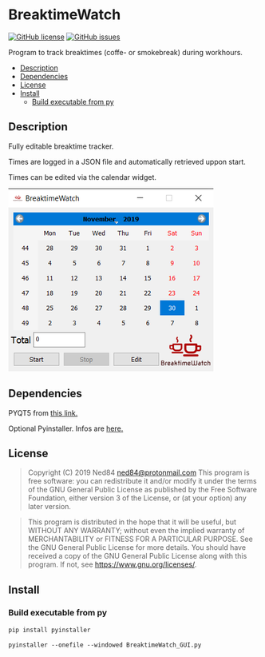 # BreaktimeWatch

[![GitHub license](https://img.shields.io/github/license/Ned84/BreaktimeWatch?color=blue&style=plastic)](https://github.com/Ned84/BreaktimeWatch/blob/master/LICENSE)
[![GitHub issues](https://img.shields.io/github/issues/Ned84/BreaktimeWatch?style=plastic)](https://github.com/Ned84/BreaktimeWatch/issues)

Program to track breaktimes (coffe- or smokebreak) during workhours. 

* [Description](#description)
* [Dependencies](#dependencies)
* [License](#license)
* [Install](#install)
  * [Build executable from py](#build-executable-from-py)

## Description

Fully editable breaktime tracker.

Times are logged in a JSON file and automatically retrieved uppon start.

Times can be edited via the calendar widget.

![BreaktimeWatch GUI](https://github.com/Ned84/BreaktimeWatch/blob/master/Screenshots/BreaktimeWatch_GUI.png)

## Dependencies

PYQT5 from [this link.](https://pypi.org/project/PyQt5/)

Optional Pyinstaller. Infos are [here.](https://www.pyinstaller.org/downloads.html)

## License 

>Copyright (C) 2019  Ned84 ned84@protonmail.com
>This program is free software: you can redistribute it and/or modify
>it under the terms of the GNU General Public License as published by
>the Free Software Foundation, either version 3 of the License, or
>(at your option) any later version.

>This program is distributed in the hope that it will be useful,
>but WITHOUT ANY WARRANTY; without even the implied warranty of
>MERCHANTABILITY or FITNESS FOR A PARTICULAR PURPOSE.  See the
>GNU General Public License for more details.
>You should have received a copy of the GNU General Public License
>along with this program.  If not, see <https://www.gnu.org/licenses/>.

## Install
### Build executable from py
```
pip install pyinstaller
```
```
pyinstaller --onefile --windowed BreaktimeWatch_GUI.py
```



